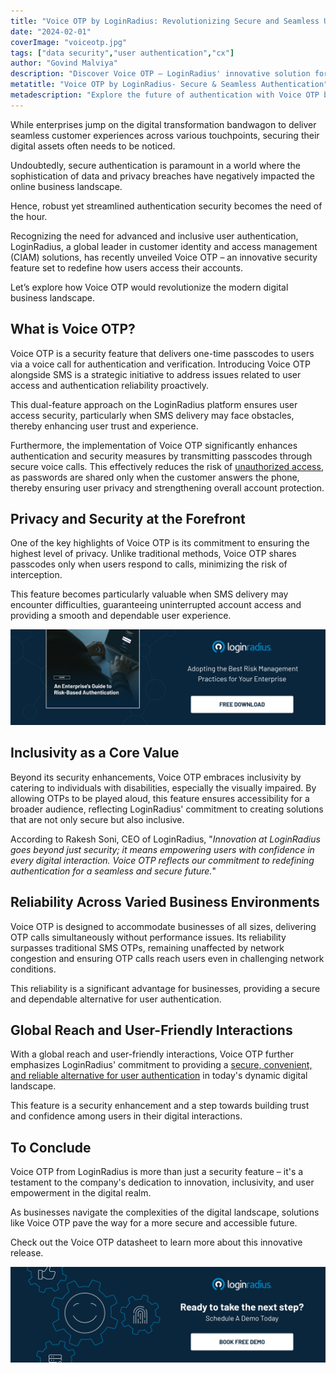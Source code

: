 ```yaml
---
title: "Voice OTP by LoginRadius: Revolutionizing Secure and Seamless User Authentication"
date: "2024-02-01"
coverImage: "voiceotp.jpg"
tags: ["data security","user authentication","cx"]
author: "Govind Malviya"
description: "Discover Voice OTP – LoginRadius' innovative solution for secure and seamless user authentication. Explore how Voice OTP is reshaping the digital authentication landscape from strategic integration to inclusivity and global reach."
metatitle: "Voice OTP by LoginRadius- Secure & Seamless Authentication"
metadescription: "Explore the future of authentication with Voice OTP by LoginRadius. Enhance security, ensure reliability, & embrace inclusivity with this cutting-edge feature."
---
```

While enterprises jump on the digital transformation bandwagon to deliver seamless customer experiences across various touchpoints, securing their digital assets often needs to be noticed.

Undoubtedly, secure authentication is paramount in a world where the sophistication of data and privacy breaches have negatively impacted the online business landscape. 

Hence, robust yet streamlined authentication security becomes the need of the hour. 

Recognizing the need for advanced and inclusive user authentication, LoginRadius, a global leader in customer identity and access management (CIAM) solutions, has recently unveiled Voice OTP – an innovative security feature set to redefine how users access their accounts.

Let’s explore how Voice OTP would revolutionize the modern digital business landscape.

## What is Voice OTP? 

Voice OTP is a security feature that delivers one-time passcodes to users via a voice call for authentication and verification. Introducing Voice OTP alongside SMS is a strategic initiative to address issues related to user access and authentication reliability proactively. 

This dual-feature approach on the LoginRadius platform ensures user access security, particularly when SMS delivery may face obstacles, thereby enhancing user trust and experience. 

Furthermore, the implementation of Voice OTP significantly enhances authentication and security measures by transmitting passcodes through secure voice calls. This effectively reduces the risk of [unauthorized access](https://www.loginradius.com/blog/identity/authentication-vulnerabilities-security/), as passwords are shared only when the customer answers the phone, thereby ensuring user privacy and strengthening overall account protection.

## Privacy and Security at the Forefront

One of the key highlights of Voice OTP is its commitment to ensuring the highest level of privacy. Unlike traditional methods, Voice OTP shares passcodes only when users respond to calls, minimizing the risk of interception.

This feature becomes particularly valuable when SMS delivery may encounter difficulties, guaranteeing uninterrupted account access and providing a smooth and dependable user experience.

[![GD-to-RBA](GD-to-RBA.png)](https://www.loginradius.com/resource/an-enterprises-guide-to-risk-based-authentication/)

## Inclusivity as a Core Value

Beyond its security enhancements, Voice OTP embraces inclusivity by catering to individuals with disabilities, especially the visually impaired. By allowing OTPs to be played aloud, this feature ensures accessibility for a broader audience, reflecting LoginRadius' commitment to creating solutions that are not only secure but also inclusive.

According to Rakesh Soni, CEO of LoginRadius, "_Innovation at LoginRadius goes beyond just security; it means empowering users with confidence in every digital interaction. Voice OTP reflects our commitment to redefining authentication for a seamless and secure future._"

## Reliability Across Varied Business Environments

Voice OTP is designed to accommodate businesses of all sizes, delivering OTP calls simultaneously without performance issues. Its reliability surpasses traditional SMS OTPs, remaining unaffected by network congestion and ensuring OTP calls reach users even in challenging network conditions. 

This reliability is a significant advantage for businesses, providing a secure and dependable alternative for user authentication. 

## Global Reach and User-Friendly Interactions

With a global reach and user-friendly interactions, Voice OTP further emphasizes LoginRadius' commitment to providing a [secure, convenient, and reliable alternative for user authentication](https://www.loginradius.com/blog/identity/digital-privacy-best-practices/) in today's dynamic digital landscape. 

This feature is a security enhancement and a step towards building trust and confidence among users in their digital interactions.

## To Conclude

Voice OTP from LoginRadius is more than just a security feature – it's a testament to the company's dedication to innovation, inclusivity, and user empowerment in the digital realm. 

As businesses navigate the complexities of the digital landscape, solutions like Voice OTP pave the way for a more secure and accessible future.

Check out the Voice OTP datasheet to learn more about this innovative release.

[![book-a-free-demo-loginradius](../../assets/book-a-demo-loginradius.png)](https://www.loginradius.com/book-a-demo/)